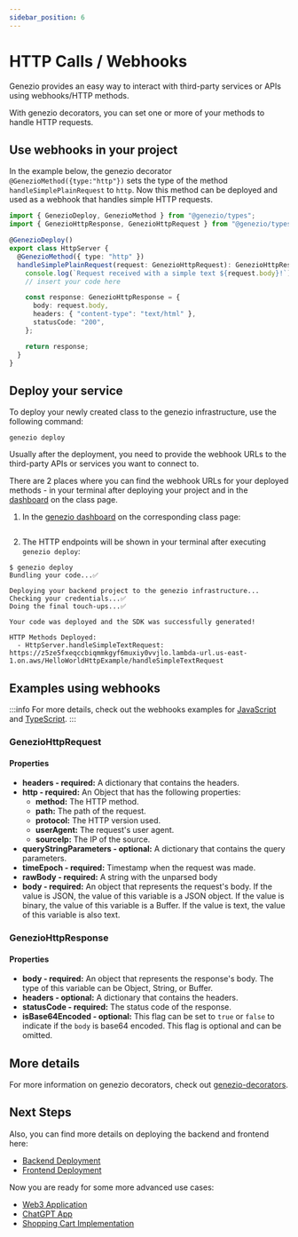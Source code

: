 ```yaml
---
sidebar_position: 6
---
```


# HTTP Calls / Webhooks

Genezio provides an easy way to interact with third-party services or APIs using webhooks/HTTP methods.

With genezio decorators, you can set one or more of your methods to handle HTTP requests.

## Use webhooks in your project

In the example below, the genezio decorator `@GenezioMethod({type:"http"})` sets the type of the method `handleSimplePlainRequest` to `http`. Now this method can be deployed and used as a webhook that handles simple HTTP requests.

<!-- {% code title="HttpServer.ts" %} -->

```typescript title="HttpServer.ts" showLineNumbers
import { GenezioDeploy, GenezioMethod } from "@genezio/types";
import { GenezioHttpResponse, GenezioHttpRequest } from "@genezio/types";

@GenezioDeploy()
export class HttpServer {
  @GenezioMethod({ type: "http" })
  handleSimplePlainRequest(request: GenezioHttpRequest): GenezioHttpResponse {
    console.log(`Request received with a simple text ${request.body}!`);
    // insert your code here

    const response: GenezioHttpResponse = {
      body: request.body,
      headers: { "content-type": "text/html" },
      statusCode: "200",
    };

    return response;
  }
}
```

<!-- {% endcode %} -->

## Deploy your service

To deploy your newly created class to the genezio infrastructure, use the following command:

```
genezio deploy
```

Usually after the deployment, you need to provide the webhook URLs to the third-party APIs or services you want to connect to.&#x20;

There are 2 places where you can find the webhook URLs for your deployed methods - in your terminal after deploying your project and in the [dashboard](https://app.genez.io) on the class page.

1. In the [genezio dashboard](https://app.genez.io) on the corresponding class page:

<figure><img src="/img/image (8).png" alt=""/><figcaption></figcaption></figure>

2. The HTTP endpoints will be shown in your terminal after executing `genezio deploy`:

```
$ genezio deploy
Bundling your code...✅

Deploying your backend project to the genezio infrastructure...
Checking your credentials...✅
Doing the final touch-ups...✅

Your code was deployed and the SDK was successfully generated!

HTTP Methods Deployed:
  - HttpServer.handleSimpleTextRequest: https://z5ze5fxeqccbiqmmkgyf6muxiy0vvjlo.lambda-url.us-east-1.on.aws/HelloWorldHttpExample/handleSimpleTextRequest
```

## Examples using webhooks

<!-- {% hint style="info" %} -->

:::info
For more details, check out the webhooks examples for [JavaScript](https://github.com/Genez-io/genezio-examples/tree/master/javascript/webhook) and [TypeScript](https://github.com/Genez-io/genezio-examples/tree/master/typescript/webhook).
:::

<!-- {% endhint %} -->

### GenezioHttpRequest

#### Properties

- **headers - required:** A dictionary that contains the headers.
- **http - required:** An Object that has the following properties:
  - **method:** The HTTP method.
  - **path:** The path of the request.
  - **protocol:** The HTTP version used.
  - **userAgent:** The request's user agent.
  - **sourceIp:** The IP of the source.
- **queryStringParameters - optional:** A dictionary that contains the query parameters.
- **timeEpoch - required:** Timestamp when the request was made.
- **rawBody - required:** A string with the unparsed body
- **body - required:** An object that represents the request's body. If the value is JSON, the value of this variable is a JSON object. If the value is binary, the value of this variable is a Buffer. If the value is text, the value of this variable is also text.&#x20;

### GenezioHttpResponse

#### Properties

- **body - required:** An object that represents the response's body. The type of this variable can be Object, String, or Buffer.
- **headers - optional:** A dictionary that contains the headers.
- **statusCode - required:** The status code of the response.
- **isBase64Encoded - optional:** This flag can be set to `true` or `false` to indicate if the `body` is base64 encoded. This flag is optional and can be omitted.&#x20;

## More details

For more information on genezio decorators, check out [genezio-decorators](../project-structure/genezio-decorators "mention").

## Next Steps

Also, you can find more details on deploying the backend and frontend here:

- [Backend Deployment](backend-deployment)
- [Frontend Deployment](frontend-deployment)

Now you are ready for some more advanced use cases:

- [Web3 Application](https://genezio.com/blog/create-your-first-web3-app/)
- [ChatGPT App](https://genezio.com/blog/create-your-first-app-using-chatgpt/)
- [Shopping Cart Implementation](https://genezio.com/blog/implement-a-shopping-cart-using-typescript-redis-and-react/)
